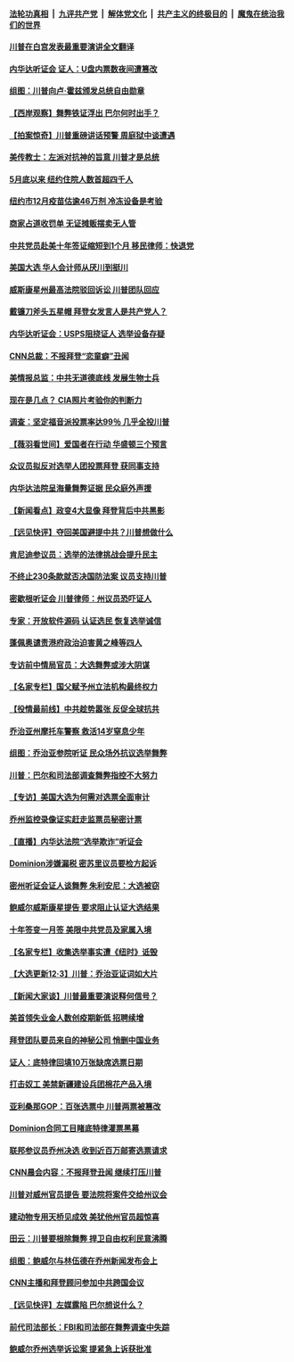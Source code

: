 

####  [法轮功真相](../../../../basic/blob/master/README.md?t=12041902) &nbsp;|&nbsp; [九评共产党](../../../../9ping.md/blob/master/README.md?t=12041902) &nbsp;|&nbsp; [解体党文化](../../../../jtdwh.md/blob/master/README.md?t=12041902)  &nbsp;|&nbsp; [共产主义的终极目的](../../../../gczydzjmd.md/blob/master/README.md?t=12041902) &nbsp;|&nbsp; [魔鬼在统治我们的世界](../../../../mgztzwmdsj.md/blob/master/README.md?t=12041902) 

#### [川普在白宫发表最重要演讲全文翻译](../pages/nsc412/n12595030.md?t=12041902) 

#### [内华达听证会 证人：U盘内票数夜间遭篡改](../pages/nsc412/n12595509.md?t=12041902) 

#### [组图：川普向卢·霍兹颁发总统自由勋章](../pages/nsc412/n12595440.md?t=12041902) 

#### [【西岸观察】舞弊铁证浮出 巴尔何时出手？](../pages/nsc412/n12595168.md?t=12041902) 

#### [【拍案惊奇】川普重磅讲话预警 周庭狱中谈遭遇](../pages/nsc412/n12595274.md?t=12041902) 

#### [美传教士：左派对抗神的旨意 川普才是总统](../pages/nsc412/n12595443.md?t=12041902) 

#### [5月底以来 纽约住院人数首超四千人](../pages/nsc412/n12595140.md?t=12041902) 

#### [纽约市12月疫苗估逾46万剂 冷冻设备是考验](../pages/nsc412/n12595238.md?t=12041902) 

#### [商家占道收罚单  无证摊贩摆卖无人管](../pages/nsc412/n12595245.md?t=12041902) 

#### [中共党员赴美十年签证缩短到1个月  移民律师：快退党](../pages/nsc412/n12595242.md?t=12041902) 

#### [美国大选 华人会计师从厌川到挺川](../pages/nsc412/n12595225.md?t=12041902) 

#### [威斯康星州最高法院驳回诉讼 川普团队回应](../pages/nsc412/n12594818.md?t=12041902) 

#### [戴镰刀斧头五星帽 拜登女发言人是共产党人？](../pages/nsc412/n12595228.md?t=12041902) 

#### [内华达听证会：USPS阻挠证人 选举设备存疑](../pages/nsc412/n12594925.md?t=12041902) 

#### [CNN总裁：不报拜登“恋童癖”丑闻](../pages/nsc412/n12595233.md?t=12041902) 

#### [美情报总监：中共无道德底线 发展生物士兵](../pages/nsc412/n12594736.md?t=12041902) 

#### [现在是几点？ CIA照片考验你的判断力](../pages/nsc412/n12595124.md?t=12041902) 

#### [调查：坚定福音派投票率达99％ 几乎全投川普](../pages/nsc412/n12595057.md?t=12041902) 

#### [【薇羽看世间】爱国者在行动 华盛顿三个预言](../pages/nsc412/n12594280.md?t=12041902) 

#### [众议员拟反对选举人团投票拜登 获同事支持](../pages/nsc412/n12594998.md?t=12041902) 

#### [内华达法院呈海量舞弊证据 民众庭外声援](../pages/nsc412/n12595042.md?t=12041902) 

#### [【新闻看点】政变4大显像 拜登背后中共黑影](../pages/nsc412/n12594439.md?t=12041902) 

#### [【远见快评】夺回美国避提中共？川普想做什么](../pages/nsc412/n12594592.md?t=12041902) 

#### [肯尼迪参议员：选举的法律挑战会提升民主](../pages/nsc412/n12594774.md?t=12041902) 

#### [不终止230条款就否决国防法案 议员支持川普](../pages/nsc412/n12594762.md?t=12041902) 

#### [密歇根听证会 川普律师：州议员恐吓证人](../pages/nsc412/n12594009.md?t=12041902) 

#### [专家：开放软件源码 认证选民 恢复选举诚信](../pages/nsc412/n12594600.md?t=12041902) 

#### [蓬佩奥谴责港府政治迫害黄之峰等四人](../pages/nsc412/n12594562.md?t=12041902) 

#### [专访前中情局官员：大选舞弊或涉大阴谋](../pages/nsc412/n12594474.md?t=12041902) 

#### [【名家专栏】国父赋予州立法机构最终权力](../pages/nsc412/n12593716.md?t=12041902) 

#### [【役情最前线】中共趁势嚣张 反促全球抗共](../pages/nsc412/n12594273.md?t=12041902) 

#### [乔治亚州摩托车警察 救活14岁窒息少年](../pages/nsc412/n12593663.md?t=12041902) 

#### [组图：乔治亚参院听证 民众场外抗议选举舞弊](../pages/nsc412/n12594458.md?t=12041902) 

#### [川普：巴尔和司法部调查舞弊指控不大努力](../pages/nsc412/n12594488.md?t=12041902) 

#### [【专访】美国大选为何需对选票全面审计](../pages/nsc412/n12594229.md?t=12041902) 

#### [乔州监控录像证实赶走监票员秘密计票](../pages/nsc412/n12594399.md?t=12041902) 

#### [【直播】内华达法院“选举欺诈”听证会](../pages/nsc412/n12592169.md?t=12041902) 

#### [Dominion涉嫌漏税 密苏里议员要检方起诉](../pages/nsc412/n12594216.md?t=12041902) 

#### [密州听证会证人谈舞弊 朱利安尼：大选被窃](../pages/nsc412/n12594224.md?t=12041902) 

#### [鲍威尔威斯康星提告 要求阻止认证大选结果](../pages/nsc412/n12594249.md?t=12041902) 

#### [十年签变一月签 美限中共党员及家属入境](../pages/nsc412/n12594279.md?t=12041902) 

#### [【名家专栏】收集选举事实遭《纽时》诋毁](../pages/nsc412/n12593745.md?t=12041902) 

#### [【大选更新12·3】川普：乔治亚证词如大片](../pages/nsc412/n12593248.md?t=12041902) 

#### [【新闻大家谈】川普最重要演说释何信号？](../pages/nsc412/n12593837.md?t=12041902) 

#### [美首领失业金人数创疫期新低 招聘续增](../pages/nsc412/n12594047.md?t=12041902) 

#### [拜登团队要员来自的神秘公司 悄删中国业务](../pages/nsc412/n12593964.md?t=12041902) 

#### [证人：底特律回填10万张缺席选票日期](../pages/nsc412/n12594144.md?t=12041902) 

#### [打击奴工 美禁新疆建设兵团棉花产品入境](../pages/nsc412/n12594034.md?t=12041902) 

#### [亚利桑那GOP：百张选票中 川普两票被篡改](../pages/nsc412/n12594043.md?t=12041902) 

#### [Dominion合同工目睹底特律灌票黑幕](../pages/nsc412/n12593850.md?t=12041902) 

#### [联邦参议员乔州决选 收到近百万邮寄选票请求](../pages/nsc412/n12593936.md?t=12041902) 

#### [CNN晨会内容：不报拜登丑闻 继续打压川普](../pages/nsc412/n12593797.md?t=12041902) 

#### [川普对威州官员提告 要法院将案件交给州议会](../pages/nsc412/n12593829.md?t=12041902) 

#### [建动物专用天桥见成效 美犹他州官员超惊喜](../pages/nsc412/n12592922.md?t=12041902) 

#### [田云：川普要根除舞弊 捍卫自由权利民意沸腾](../pages/nsc412/n12593184.md?t=12041902) 

#### [组图：鲍威尔与林伍德在乔州新闻发布会上](../pages/nsc412/n12592977.md?t=12041902) 

#### [CNN主播和拜登顾问参加中共跨国会议](../pages/nsc412/n12593581.md?t=12041902) 

#### [【远见快评】左媒露陷 巴尔想说什么？](../pages/nsc412/n12591981.md?t=12041902) 

#### [前代司法部长：FBI和司法部在舞弊调查中失踪](../pages/nsc412/n12593504.md?t=12041902) 

#### [鲍威尔乔州选举诉讼案 提紧急上诉获批准](../pages/nsc412/n12593335.md?t=12041902) 

